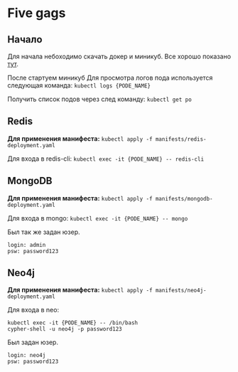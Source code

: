 # Five gags

## Начало
Для начала небоходимо скачать докер и миникуб. Все хорошо показано [тут](https://kubernetes.io/ru/docs/tutorials/hello-minikube/).

После стартуем миникуб
Для просмотра логов пода используется следующая команда:
`kubectl logs {PODE_NAME}`

Получить список подов через след команду:
`kubectl get po`

## Redis

**Для применения манифеста:**
`kubectl apply -f manifests/redis-deployment.yaml`

Для входа в redis-cli:
`kubectl exec -it {PODE_NAME} -- redis-cli`

## MongoDB

**Для применения манифеста:**
`kubectl apply -f manifests/mongodb-deployment.yaml`

Для входа в mongo:
`kubectl exec -it {PODE_NAME} -- mongo`

Был так же задан юзер.
```
login: admin
psw: password123
```

## Neo4j

**Для применения манифеста:**
`kubectl apply -f manifests/neo4j-deployment.yaml`

Для входа в neo:
```
kubectl exec -it {PODE_NAME} -- /bin/bash
cypher-shell -u neo4j -p password123
```

Был задан юзер.
```
login: neo4j
psw: password123
```

